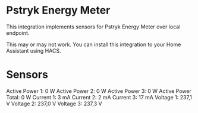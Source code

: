 # Pstryk Energy Meter

This integration implements sensors for Pstryk Energy Meter over local endpoint.

This may or may not work. You can install this integration to your Home Assistant using HACS.

# Sensors

Active Power 1: 0 W
Active Power 2: 0 W
Active Power 3: 0 W
Active Power Total: 0 W
Current 1: 3 mA
Current 2: 2 mA
Current 3: 17 mA
Voltage 1: 237,1 V
Voltage 2: 237,0 V
Voltage 3: 237,3 V
